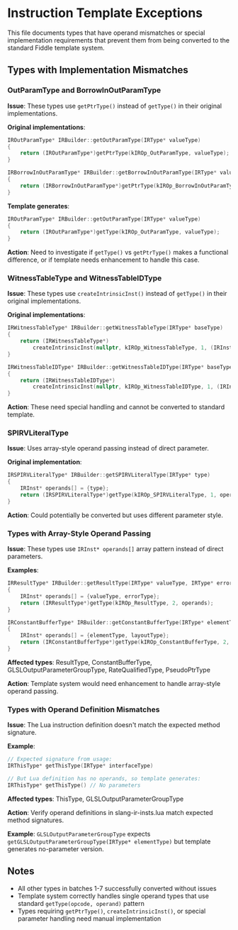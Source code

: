 # Instruction Template Exceptions

This file documents types that have operand mismatches or special implementation requirements that prevent them from being converted to the standard Fiddle template system.

## Types with Implementation Mismatches

### OutParamType and BorrowInOutParamType
**Issue**: These types use `getPtrType()` instead of `getType()` in their original implementations.

**Original implementations**:
```cpp
IROutParamType* IRBuilder::getOutParamType(IRType* valueType)
{
    return (IROutParamType*)getPtrType(kIROp_OutParamType, valueType);
}

IRBorrowInOutParamType* IRBuilder::getBorrowInOutParamType(IRType* valueType)
{
    return (IRBorrowInOutParamType*)getPtrType(kIROp_BorrowInOutParamType, valueType);
}
```

**Template generates**:
```cpp
IROutParamType* IRBuilder::getOutParamType(IRType* valueType)
{
    return (IROutParamType*)getType(kIROp_OutParamType, valueType);
}
```

**Action**: Need to investigate if `getType()` vs `getPtrType()` makes a functional difference, or if template needs enhancement to handle this case.

### WitnessTableType and WitnessTableIDType
**Issue**: These types use `createIntrinsicInst()` instead of `getType()` in their original implementations.

**Original implementations**:
```cpp
IRWitnessTableType* IRBuilder::getWitnessTableType(IRType* baseType)
{
    return (IRWitnessTableType*)
        createIntrinsicInst(nullptr, kIROp_WitnessTableType, 1, (IRInst* const*)&baseType);
}

IRWitnessTableIDType* IRBuilder::getWitnessTableIDType(IRType* baseType)
{
    return (IRWitnessTableIDType*)
        createIntrinsicInst(nullptr, kIROp_WitnessTableIDType, 1, (IRInst* const*)&baseType);
}
```

**Action**: These need special handling and cannot be converted to standard template.

### SPIRVLiteralType
**Issue**: Uses array-style operand passing instead of direct parameter.

**Original implementation**:
```cpp
IRSPIRVLiteralType* IRBuilder::getSPIRVLiteralType(IRType* type)
{
    IRInst* operands[] = {type};
    return (IRSPIRVLiteralType*)getType(kIROp_SPIRVLiteralType, 1, operands);
}
```

**Action**: Could potentially be converted but uses different parameter style.

### Types with Array-Style Operand Passing
**Issue**: These types use `IRInst* operands[]` array pattern instead of direct parameters.

**Examples**:
```cpp
IRResultType* IRBuilder::getResultType(IRType* valueType, IRType* errorType)
{
    IRInst* operands[] = {valueType, errorType};
    return (IRResultType*)getType(kIROp_ResultType, 2, operands);
}

IRConstantBufferType* IRBuilder::getConstantBufferType(IRType* elementType, IRType* layoutType) 
{
    IRInst* operands[] = {elementType, layoutType};
    return (IRConstantBufferType*)getType(kIROp_ConstantBufferType, 2, operands);
}
```

**Affected types**: ResultType, ConstantBufferType, GLSLOutputParameterGroupType, RateQualifiedType, PseudoPtrType

**Action**: Template system would need enhancement to handle array-style operand passing.

### Types with Operand Definition Mismatches
**Issue**: The Lua instruction definition doesn't match the expected method signature.

**Example**:
```cpp
// Expected signature from usage:
IRThisType* getThisType(IRType* interfaceType) 

// But Lua definition has no operands, so template generates:
IRThisType* getThisType() // No parameters
```

**Affected types**: ThisType, GLSLOutputParameterGroupType

**Action**: Verify operand definitions in slang-ir-insts.lua match expected method signatures.

**Example**: `GLSLOutputParameterGroupType` expects `getGLSLOutputParameterGroupType(IRType* elementType)` but template generates no-parameter version.

## Notes
- All other types in batches 1-7 successfully converted without issues  
- Template system correctly handles single operand types that use standard `getType(opcode, operand)` pattern
- Types requiring `getPtrType()`, `createIntrinsicInst()`, or special parameter handling need manual implementation